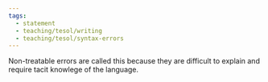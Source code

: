 ```yaml
---
tags:
  - statement
  - teaching/tesol/writing
  - teaching/tesol/syntax-errors
---
```

Non-treatable errors are called this because they are difficult to explain and require tacit knowlege of the language.